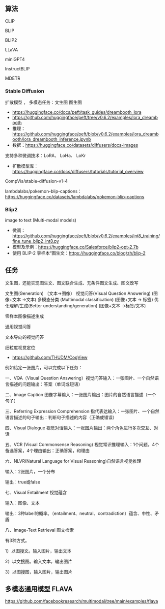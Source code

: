 


## 算法

CLIP

BLIP


BLIP2 

LLaVA 

miniGPT4

InstructBLIP


MDETR



### Stable Diffusion  

扩散模型 ， 多模态任务：文生图 图生图

- https://huggingface.co/docs/peft/task_guides/dreambooth_lora
- https://github.com/huggingface/peft/tree/v0.6.2/examples/lora_dreambooth
- 推理：https://github.com/huggingface/peft/blob/v0.6.2/examples/lora_dreambooth/lora_dreambooth_inference.ipynb
- 数据：https://huggingface.co/datasets/diffusers/docs-images

支持多种微调技术：LoRA、	LoHa、	LoKr


- 扩散模型库：https://huggingface.co/docs/diffusers/tutorials/tutorial_overview



CompVis/stable-diffusion-v1-4

lambdalabs/pokemon-blip-captions：https://huggingface.co/datasets/lambdalabs/pokemon-blip-captions



### Blip2 
image to text (Multi-modal models)

- 微调：https://github.com/huggingface/peft/blob/v0.6.2/examples/int8_training/fine_tune_blip2_int8.py
- 模型及示例：https://huggingface.co/Salesforce/blip2-opt-2.7b
- 使用 BLIP-2 零样本“图生文：https://huggingface.co/blog/zh/blip-2







## 任务

文生图，还能实现图生文、图文联合生成、无条件图文生成、图文改写


文生图(Generation) （文本->图像）
视觉问答(Visual Question Answering) (图像+文本 ->文本)
多模态分类 (Multimodal classification) (图像+文本 -> 标签)
优化理解/生成(Better understanding/generation) (图像+文本 ->标签/文本)

零样本图像描述生成


通用视觉问答

文本导向的视觉问答

细粒度视觉定位



- https://github.com/THUDM/CogView





例如给定一张图片，可以完成以下任务：

一、VQA（Visual Question Answering）视觉问答输入：一张图片、一个自然语言描述的问题输出：答案（单词或短语）

二、Image Caption 图像字幕输入：一张图片输出：图片的自然语言描述（一个句子）

三、Referring Expression Comprehension 指代表达输入：一张图片、一个自然语言描述的句子输出：判断句子描述的内容（正确或错误）

四、Visual Dialogue 视觉对话输入：一张图片输出：两个角色进行多次交互、对话

五、VCR (Visual Commonsense Reasoning) 视觉常识推理输入：1个问题，4个备选答案，4个理由输出：正确答案，和理由


六、NLVR(Natural Language for Visual Reasoning)自然语言视觉推理

输入：2张图片，一个分布

输出：true或false



七、Visual Entailment 视觉蕴含

输入：图像、文本

输出：3种label的概率。（entailment、neutral、contradiction）蕴含、中性、矛盾




八、Image-Text Retrieval 图文检索

有3种方式。

1）以图搜文。输入图片，输出文本

2）以文搜图。输入文本，输出图片

3）以图搜图，输入图片，输出图片








## 多模态通用模型 FLAVA

https://github.com/facebookresearch/multimodal/tree/main/examples/flava














